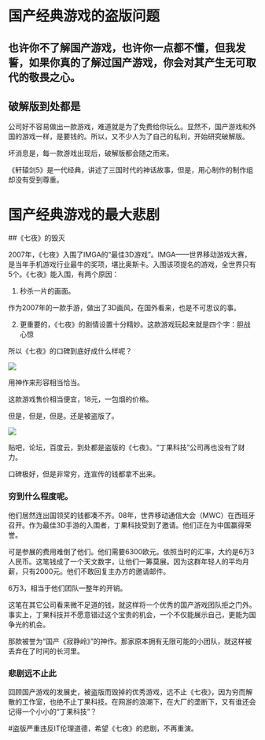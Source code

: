 # 国产经典游戏的盗版问题

## 也许你不了解国产游戏，也许你一点都不懂，但我发誓，如果你真的了解过国产游戏，你会对其产生无可取代的敬畏之心。

## 破解版到处都是

公司好不容易做出一款游戏，难道就是为了免费给你玩么。显然不，国产游戏和外国的游戏一样，是要钱的。所以，又不少人为了自己的私利，开始研究破解版。

坏消息是，每一款游戏出现后，破解版都会随之而来。

《轩辕剑5》是一代经典，讲述了三国时代的神话故事，但是，用心制作的制作组却没有受到尊重。

# 国产经典游戏的最大悲剧

##《七夜》的毁灭

2007年，《七夜》入围了IMGA的“最佳3D游戏”。IMGA——世界移动游戏大赛，是当年手机游戏行业最牛的奖项，堪比奥斯卡。入围该项提名的游戏，全世界只有5个。《七夜》能入围，有两个原因：

1. 秒杀一片的画面。

作为2007年的一款手游，做出了3D画风，在国外看来，也是不可思议的事。

2. 更重要的，《七夜》的剧情设置十分精妙。这款游戏玩起来就是四个字：胆战心惊

所以《七夜》的口碑到底好成什么样呢？

![](blob:http://news.17173.com/77aae005-09d7-4fc9-ba0b-314617803019)

用神作来形容相当恰当。

这款游戏售价相当便宜，18元，一包烟的价格。

但是，但是，但是。还是被盗版了。

![](blob:http://news.17173.com/368fad47-8267-4ac7-837b-f15215f85490)

贴吧，论坛，百度云，到处都是盗版的《七夜》。“丁果科技”公司再也没有了财力。

口碑极好，但是非常穷，连宣传的钱都拿不出来。

### 穷到什么程度呢。


他们居然连出国领奖的钱都凑不齐。08年，世界移动通信大会（MWC）在西班牙召开。作为最佳3D手游的入围者，丁果科技受到了邀请。他们正在为中国赢得荣誉。

可是参展的费用难倒了他们。他们需要6300欧元。依照当时的汇率，大约是6万3人民币。这笔钱成了一个天文数字，让他们一筹莫展。因为这群年轻人的平均月薪，只有2000元。他们不敢回复主办方的邀请邮件。

6万3，相当于他们团队一整年的开销。


这笔在其它公司看来微不足道的钱，就这样将一个优秀的国产游戏团队拒之门外。事实上，丁果科技并不愿意错过这个宝贵的机会，一个不仅能展示自己，更能为国争光的机会。

那款被誉为“国产《寂静岭》”的神作。那家原本拥有无限可能的小团队，就这样被丢弃在了时间的长河里。


### 悲剧远不止此

回顾国产游戏的发展史，被盗版而毁掉的优秀游戏，远不止《七夜》，因为穷而解散的工作室，也绝不止丁果科技。在网游的浪潮下，在大厂的垄断下，又有谁还会记得一个小小的“丁果科技”？


#盗版严重违反IT伦理道德，希望《七夜》的悲剧，不再重演。